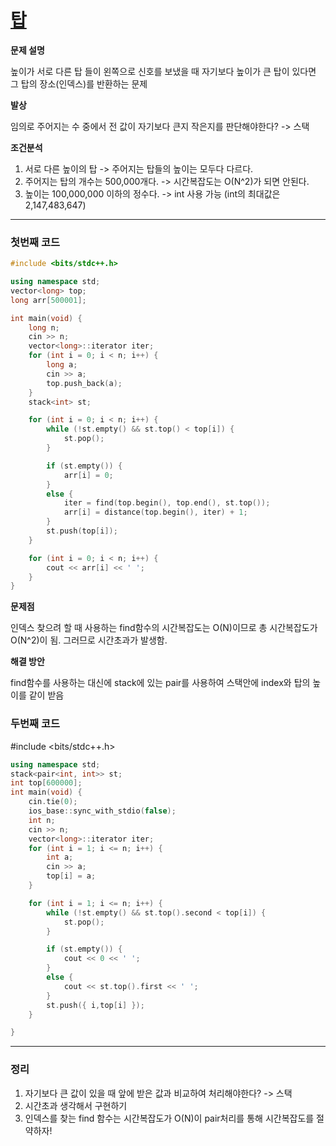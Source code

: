# [탑](https://www.acmicpc.net/problem/2493)

**문제 설명**

높이가 서로 다른 탑 들이 왼쪽으로 신호를 보냈을 때 자기보다 높이가 큰 탑이 있다면 그 탑의 장소(인덱스)를 반환하는 문제

**발상**  

임의로 주어지는 수 중에서 전 값이 자기보다 큰지 작은지를 판단해야한다? -> 스택

**조건분석**
1. 서로 다른 높이의 탑 -> 주어지는 탑들의 높이는 모두다 다르다.
2. 주어지는 탑의 개수는 500,000개다. -> 시간복잡도는 O(N^2)가 되면 안된다.
3. 높이는 100,000,000 이하의 정수다. -> int 사용 가능 (int의 최대값은 2,147,483,647)

--------------

### 첫번째 코드
```cpp
#include <bits/stdc++.h>

using namespace std;
vector<long> top;
long arr[500001];

int main(void) {
	long n;
	cin >> n;
	vector<long>::iterator iter;
	for (int i = 0; i < n; i++) {
		long a;
		cin >> a;
		top.push_back(a);
	}
	stack<int> st;

	for (int i = 0; i < n; i++) {
		while (!st.empty() && st.top() < top[i]) {
			st.pop();
		}

		if (st.empty()) {
			arr[i] = 0;
		}
		else {
			iter = find(top.begin(), top.end(), st.top());
			arr[i] = distance(top.begin(), iter) + 1;
		}
		st.push(top[i]);
	}

	for (int i = 0; i < n; i++) {
		cout << arr[i] << ' ';
	}
}
```

**문제점**

인덱스 찾으려 할 때 사용하는 find함수의 시간복잡도는 O(N)이므로 총 시간복잡도가 O(N^2)이 됨. 그러므로 시간초과가 발생함.
 
**해결 방안**

find함수를 사용하는 대신에 stack에 있는 pair를 사용하여 스택안에 index와 탑의 높이를 같이 받음
 
### 두번째 코드
 #include <bits/stdc++.h>

```cpp
using namespace std;
stack<pair<int, int>> st;
int top[600000];
int main(void) {
	cin.tie(0);
	ios_base::sync_with_stdio(false);
	int n;
	cin >> n;
	vector<long>::iterator iter;
	for (int i = 1; i <= n; i++) {
		int a;
		cin >> a;
		top[i] = a;
	}

	for (int i = 1; i <= n; i++) {
		while (!st.empty() && st.top().second < top[i]) {
			st.pop();
		}

		if (st.empty()) {
			cout << 0 << ' ';
		}
		else {
			cout << st.top().first << ' ';
		}
		st.push({ i,top[i] });
	}

}
```
-------
### 정리
1. 자기보다 큰 값이 있을 때 앞에 받은 값과 비교하여 처리해야한다? -> 스택
2. 시간초과 생각해서 구현하기
3. 인덱스를 찾는 find 함수는 시간복잡도가 O(N)이 pair처리를 통해 시간복잡도를 절약하자!
